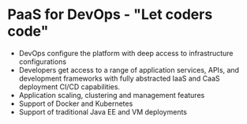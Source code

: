 # PaaS for DevOps - "Let coders code"

- DevOps configure the platform with deep access to infrastructure configurations
- Developers get access to a range of application services, APIs, and development frameworks with fully abstracted IaaS and CaaS deployment CI/CD capabilities. 
- Application scaling, clustering and management features  
- Support of Docker and Kubernetes 
- Support of traditional Java EE and VM deployments
